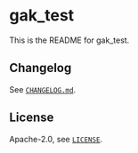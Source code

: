 # gak_test

This is the README for gak_test.

## Changelog

See [`CHANGELOG.md`](./CHANGELOG.md).

## License

Apache-2.0, see [`LICENSE`](./LICENSE).
